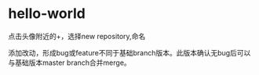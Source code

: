 # hello-world
点击头像附近的+，选择new repository,命名
  
  
  添加改动，形成bug或feature不同于基础branch版本。此版本确认无bug后可以与基础版本master branch合并merge。
